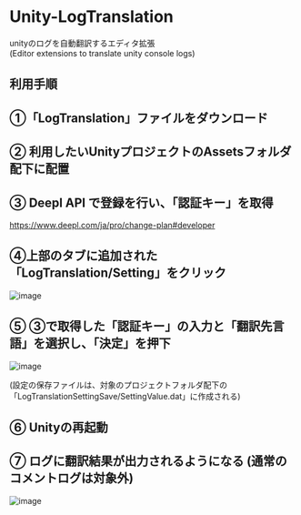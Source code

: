 # Unity-LogTranslation
unityのログを自動翻訳するエディタ拡張  
(Editor extensions to translate unity console logs)

## 利用手順

## ①「LogTranslation」ファイルをダウンロード
## ② 利用したいUnityプロジェクトのAssetsフォルダ配下に配置
## ③ Deepl API で登録を行い、「認証キー」を取得
https://www.deepl.com/ja/pro/change-plan#developer

## ④上部のタブに追加された「LogTranslation/Setting」をクリック
![image](https://user-images.githubusercontent.com/84212805/156880496-e75344c9-4050-48fe-a328-af67e4ba91ad.png)

## ⑤ ③で取得した「認証キー」の入力と「翻訳先言語」を選択し、「決定」を押下
![image](https://user-images.githubusercontent.com/84212805/156880684-c6c5b3ac-20ba-4522-a423-664f58ff560c.png)

(設定の保存ファイルは、対象のプロジェクトフォルダ配下の「LogTranslationSettingSave/SettingValue.dat」に作成される)

## ⑥ Unityの再起動

## ⑦ ログに翻訳結果が出力されるようになる (通常のコメントログは対象外)
![image](https://user-images.githubusercontent.com/84212805/156881009-d82feae9-86e3-4bd0-92c4-90b46bcd1793.png)
